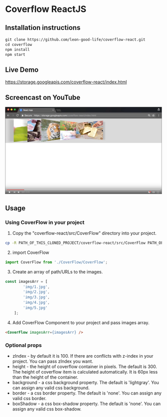 # Coverflow ReactJS
## Installation instructions


    git clone https://github.com/leon-good-life/coverflow-react.git
    cd coverflow
    npm install
    npm start


## Live Demo
https://storage.googleapis.com/coverflow-react/index.html

## Screencast on YouTube
[![Link to screencast on YouTube](youtube-screenshot.png)](https://www.youtube.com/watch?v=PpykYaLD4vI)

## Usage
### Using CoverFlow in your project
1. Copy the "coverflow-react/src/CoverFlow" directory into your project.
```bash
cp -R PATH_OF_THIS_CLONED_PROJECT/coverflow-react/src/CoverFlow PATH_OF_YOUR_PROJECT/CoverFlow
```

2. import CoverFlow
```javascript
import CoverFlow from './CoverFlow/CoverFlow';
```

3. Create an array of path/URLs to the images.
```javascript
const imagesArr = [
        'img/1.jpg',
        'img/2.jpg',
        'img/3.jpg',
        'img/4.jpg',
        'img/5.jpg'
    ];
```
4. Add CoverFlow Component to your project and pass images array.
```html
<CoverFlow imagesArr={imagesArr} />
```

### Optional props
* zIndex - by default it is 100. If there are conflicts with z-index in your project. You can pass zIndex you want.
* height - the height of coverflow container in pixels. The default is 300. The height of coverflow item is calculated automatically. It is 60px less than the height of the container.
* background - a css background property. The default is 'lightgray'. You can assign any valid css background.
* border - a css border property. The default is 'none'. You can assign any valid css border.
* boxShadow - a css box-shadow property. The default is 'none'. You can assign any valid css box-shadow.
